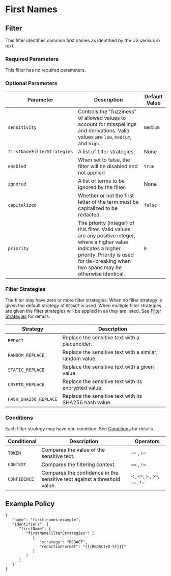 # First Names

## Filter

This filter identifies common first names as identified by the US census in text.

### Required Parameters

This filter has no required parameters.

### Optional Parameters

| Parameter                   | Description                                                                                                                                                                                                  | Default Value |
|-----------------------------|--------------------------------------------------------------------------------------------------------------------------------------------------------------------------------------------------------------|---------------|
| `sensitivity`               | Controls the "fuzziness" of allowed values to account for misspellings and derivations. Valid values are `low`, `medium`, and `high`.                                                                        | `medium`      |
| `firstNameFilterStrategies` | A list of filter strategies.                                                                                                                                                                                 | None          |
| `enabled`                   | When set to false, the filter will be disabled and not applied                                                                                                                                               | `true`        |
| `ignored`                   | A list of terms to be ignored by the filter.                                                                                                                                                                 | None          |
| `capitalized`               | Whether or not the first letter of the term must be capitalized to be redacted.                                                                                                                              | `false`       |
| `priority`                  | The priority (integer) of this filter. Valid values are any positive integer, where a higher value indicates a higher priority. Priority is used for tie-breaking when two spans may be otherwise identical. | `0`           |

### Filter Strategies

The filter may have zero or more filter strategies. When no filter strategy is given the default strategy of `REDACT` is
used. When multiple filter strategies are given the filter strategies will be applied in as they are listed.
See [Filter Strategies](#filter-strategies) for details.

| Strategy              | Description                                              |
|-----------------------|----------------------------------------------------------|
| `REDACT`              | Replace the sensitive text with a placeholder.           |
| `RANDOM_REPLACE`      | Replace the sensitive text with a similar, random value. |
| `STATIC_REPLACE`      | Replace the sensitive text with a given value.           |
| `CRYPTO_REPLACE`      | Replace the sensitive text with its encrypted value.     |
| `HASH_SHA256_REPLACE` | Replace the sensitive text with its SHA256 hash value.   |

### Conditions

Each filter strategy may have one condition. See [Conditions](#conditions) for details.

| Conditional  | Description                                                              | Operators                          |
|--------------|--------------------------------------------------------------------------|------------------------------------|
| `TOKEN`      | Compares the value of the sensitive text.                                | `==` , `!=`                        |
| `CONTEXT`    | Compares the filtering context.                                          | `==` , `!=`                        |
| `CONFIDENCE` | Compares the confidence in the sensitive text against a threshold value. | `<` , `<=`, `>` , `>=`, `==`, `!=` |

## Example Policy

```
{
   "name": "first-names-example",
   "identifiers": {
      "firstName": {
         "firstNameFilterStrategies": [
            {
               "strategy": "REDACT",
               "redactionFormat": "{{{REDACTED-%t}}}"
            }
         ]
      }
   }
}
```
